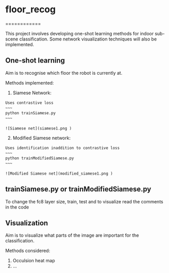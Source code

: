 # floor_recog
============

This project involves developing one-shot learning methods for indoor sub-scene classification.
Some network visualization techniques will also be implemented.


One-shot learning
----------

Aim is to recognise which floor the robot is currently at.

Methods implemented:

  1. Siamese Network:

    Uses contrastive loss
    ~~~
    python trainSiamese.py
    ~~~

    ![Siamese net](siamese1.png )

  2. Modified Siamese network:

    Uses identification inaddition to contrastive loss
    ~~~
    python trainModifiedSiamese.py
    ~~~

    ![Modified Siamese net](modified_siamese1.png )

trainSiamese.py or trainModifiedSiamese.py
----
To change the fc8 layer size, train, test and to visualize read the comments in the code


Visualization
---------------

Aim is to visualize what parts of the image are important for the classification.

Methods considered:

  1. Occulsion heat map
  2. ...
